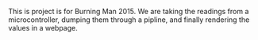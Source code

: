 This is project is for Burning Man 2015. We are taking the readings from a microcontroller, dumping them through a pipline, and finally rendering the values in a webpage. 
